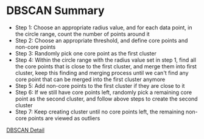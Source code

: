 # DBSCAN Summary

* Step 1: Choose an appropriate radius value, and for each data point, in the circle range, count the number of points around it 
* Step 2: Choose an appropriate threshold, and define core points and non-core points
* Step 3: Randomly pick one core point as the first cluster
* Step 4: Within the circle range with the radius value set in step 1, find all the core points that is close to the first cluster, and merge them into first cluster, keep this finding and merging process until we can't find any core point that can be merged into the first cluster anymore
* Step 5: Add non-core points to the first cluster if they are close to it
* Step 6: If we still have core points left, randomly pick a remaining core point as the second cluster, and follow above steps to create the second cluster
* Step 7: Keep creating cluster until no core points left, the remaining non-core points are viewed as outliers

[DBSCAN Detail](https://github.com/yangshiteng/Data-Science-Learning-Path/blob/main/Machine%20Learning/clustering_algorithm/DBSCAN.pdf)


